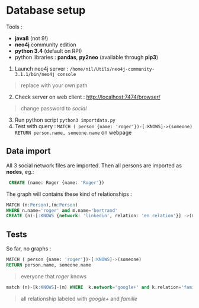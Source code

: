 # Database setup

Tools :

* **java8** (not 9!)
* **neo4j** community edition
* **python 3.4** (default on RPI)
* python libraries : **pandas**, **py2neo** (available through **pip3**)

1. Launch neo4j server : `/home/nil/Utils/neo4j-community-3.1.1/bin/neo4j console`

> replace with your own path

2. Check server on web client : <http://localhost:7474/browser/>

> change password to *social*

3. Run python script `python3 importdata.py`
4. Test with query : `MATCH ( person {name: 'roger'})-[:KNOWS]->(someone) RETURN person.name, someone.name` on webpage

## Data import

All 3 social network files are imported. Then all persons are imported as **nodes**, eg.:
``` sql
 CREATE (name: Roger {name: 'Roger'})
```

The graph will contains these kind of relationships :
``` sql
MATCH (n:Person),(m:Person) 
WHERE n.name='roger' and m.name='bertrand' 
CREATE (n)-[:KNOWS {network: 'linkedin', relation: 'en relation'}] ->(m)
```

## Tests

So far, no graphs :

``` sql
MATCH ( person {name: 'roger'})-[:KNOWS]->(someone) 
RETURN person.name, someone.name
```
> everyone that *roger* knows


``` sql
match (n)-[k:KNOWS]-(m) WHERE  k.network='google+' and k.relation='famille' RETURN n.name, k.network, k.relation, m.name
```
> all relationship labeled with *google+* and *famille*


